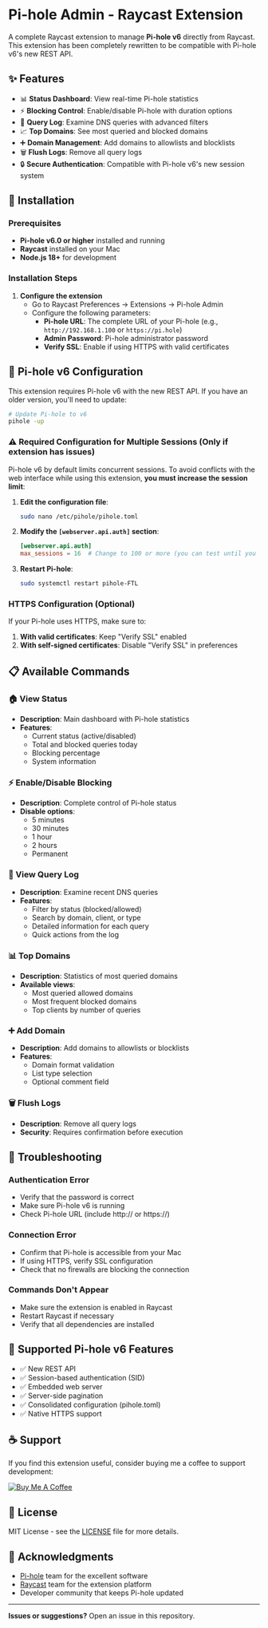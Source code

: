 # Pi-hole Admin - Raycast Extension

A complete Raycast extension to manage **Pi-hole v6** directly from Raycast. This extension has been completely rewritten to be compatible with Pi-hole v6's new REST API.

## ✨ Features

- 📊 **Status Dashboard**: View real-time Pi-hole statistics
- ⚡ **Blocking Control**: Enable/disable Pi-hole with duration options
- 📝 **Query Log**: Examine DNS queries with advanced filters
- 📈 **Top Domains**: See most queried and blocked domains
- ➕ **Domain Management**: Add domains to allowlists and blocklists
- 🗑️ **Flush Logs**: Remove all query logs
- 🔒 **Secure Authentication**: Compatible with Pi-hole v6's new session system

## 🚀 Installation

### Prerequisites

- **Pi-hole v6.0 or higher** installed and running
- **Raycast** installed on your Mac
- **Node.js 18+** for development

### Installation Steps

1. **Configure the extension**
   - Go to Raycast Preferences → Extensions → Pi-hole Admin
   - Configure the following parameters:
     - **Pi-hole URL**: The complete URL of your Pi-hole (e.g., `http://192.168.1.100` or `https://pi.hole`)
     - **Admin Password**: Pi-hole administrator password
     - **Verify SSL**: Enable if using HTTPS with valid certificates

## 🔧 Pi-hole v6 Configuration

This extension requires Pi-hole v6 with the new REST API. If you have an older version, you'll need to update:

```bash
# Update Pi-hole to v6
pihole -up
```

### ⚠️ Required Configuration for Multiple Sessions (Only if extension has issues)

Pi-hole v6 by default limits concurrent sessions. To avoid conflicts with the web interface while using this extension, **you must increase the session limit**:

1. **Edit the configuration file**:
   ```bash
   sudo nano /etc/pihole/pihole.toml
   ```

2. **Modify the `[webserver.api.auth]` section**:
   ```toml
   [webserver.api.auth]
   max_sessions = 16  # Change to 100 or more (you can test until you find what works correctly)
   ```

3. **Restart Pi-hole**:
   ```bash
   sudo systemctl restart pihole-FTL
   ```

### HTTPS Configuration (Optional)

If your Pi-hole uses HTTPS, make sure to:

1. **With valid certificates**: Keep "Verify SSL" enabled
2. **With self-signed certificates**: Disable "Verify SSL" in preferences

## 📋 Available Commands

### 🏠 View Status
- **Description**: Main dashboard with Pi-hole statistics
- **Features**:
  - Current status (active/disabled)
  - Total and blocked queries today
  - Blocking percentage
  - System information

### ⚡ Enable/Disable Blocking
- **Description**: Complete control of Pi-hole status
- **Disable options**:
  - 5 minutes
  - 30 minutes
  - 1 hour
  - 2 hours
  - Permanent

### 📝 View Query Log
- **Description**: Examine recent DNS queries
- **Features**:
  - Filter by status (blocked/allowed)
  - Search by domain, client, or type
  - Detailed information for each query
  - Quick actions from the log

### 📊 Top Domains
- **Description**: Statistics of most queried domains
- **Available views**:
  - Most queried allowed domains
  - Most frequent blocked domains
  - Top clients by number of queries

### ➕ Add Domain
- **Description**: Add domains to allowlists or blocklists
- **Features**:
  - Domain format validation
  - List type selection
  - Optional comment field

### 🗑️ Flush Logs
- **Description**: Remove all query logs
- **Security**: Requires confirmation before execution

## 🔧 Troubleshooting

### Authentication Error
- Verify that the password is correct
- Make sure Pi-hole v6 is running
- Check Pi-hole URL (include http:// or https://)

### Connection Error
- Confirm that Pi-hole is accessible from your Mac
- If using HTTPS, verify SSL configuration
- Check that no firewalls are blocking the connection

### Commands Don't Appear
- Make sure the extension is enabled in Raycast
- Restart Raycast if necessary
- Verify that all dependencies are installed

## 🌟 Supported Pi-hole v6 Features

- ✅ New REST API
- ✅ Session-based authentication (SID)
- ✅ Embedded web server
- ✅ Server-side pagination
- ✅ Consolidated configuration (pihole.toml)
- ✅ Native HTTPS support

## ☕ Support

If you find this extension useful, consider buying me a coffee to support development:

[![Buy Me A Coffee](https://img.shields.io/badge/-buy_me_a%C2%A0coffee-gray?logo=buy-me-a-coffee)](https://coff.ee/vandertoorm)

## 📄 License

MIT License - see the [LICENSE](LICENSE) file for more details.

## 🙏 Acknowledgments

- [Pi-hole](https://pi-hole.net/) team for the excellent software
- [Raycast](https://raycast.com/) team for the extension platform
- Developer community that keeps Pi-hole updated

---

**Issues or suggestions?** Open an issue in this repository. 